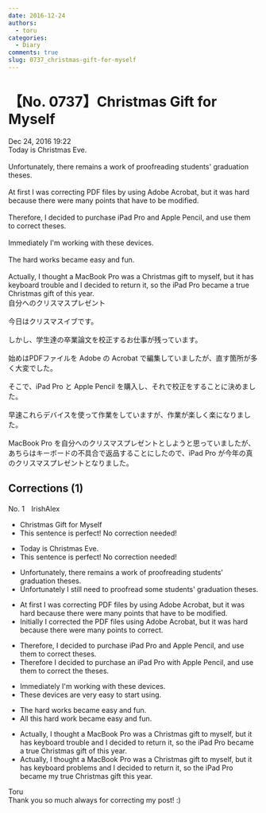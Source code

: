 ```yaml
---
date: 2016-12-24
authors:
  - toru
categories:
  - Diary
comments: true
slug: 0737_christmas-gift-for-myself
---
```


# 【No. 0737】Christmas Gift for Myself
<div class="date">Dec 24, 2016 19:22</div>
<div id="post"><div id="body_show_ori">
Today is Christmas Eve.<br/><br/>Unfortunately, there remains a work of proofreading students' graduation theses.<br/><br/>At first I was correcting PDF files by using Adobe Acrobat, but it was hard because there were many points that have to be modified.<br/><br/>Therefore, I decided to purchase iPad Pro and Apple Pencil, and use them to correct theses.<br/><br/>Immediately I'm working with these devices.<br/><br/>The hard works became easy and fun.<br/><br/>Actually, I thought a MacBook Pro was a Christmas gift to myself, but it has keyboard trouble and I decided to return it, so the iPad Pro became a true Christmas gift of this year.
</div></div>

<!-- more -->

<div id="post_ja"><div id="body_show_mo">
自分へのクリスマスプレゼント<br/><br/>今日はクリスマスイブです。<br/><br/>しかし、学生達の卒業論文を校正するお仕事が残っています。<br/><br/>始めはPDFファイルを Adobe の Acrobat で編集していましたが、直す箇所が多く大変でした。<br/><br/>そこで、iPad Pro と Apple Pencil を購入し、それで校正をすることに決めました。<br/><br/>早速これらデバイスを使って作業をしていますが、作業が楽しく楽になりました。<br/><br/>MacBook Pro を自分へのクリスマスプレゼントとしようと思っていましたが、あちらはキーボードの不具合で返品することにしたので、iPad Pro が今年の真のクリスマスプレゼントとなりました。
</div></div>

## Corrections (1)
<div id="block"><div class="first_name"> No. 1　<span class="just_name">IrishAlex</span></div><div id="block2">
<ul class="correction_field">
<li class="incorrect">Christmas Gift for Myself</li>
<li class="corrected perfect">This sentence is perfect! No correction needed!</li>
</ul>
<ul class="correction_field">
<li class="incorrect">Today is Christmas Eve.</li>
<li class="corrected perfect">This sentence is perfect! No correction needed!</li>
</ul>
<ul class="correction_field">
<li class="incorrect">Unfortunately, there remains a work of proofreading students' graduation theses.</li>
<li class="corrected correct">
Unfortunately <span class="f_blue">I still need to</span> proofread <span class="f_blue">some</span> students' graduation theses.
</li>
</ul>
<ul class="correction_field">
<li class="incorrect">At first I was correcting PDF files by using Adobe Acrobat, but it was hard because there were many points that have to be modified.</li>
<li class="corrected correct">
<span class="f_blue">Initially</span> I corrected <span class="f_blue">the</span> PDF files using Adobe Acrobat, but it was hard because there were many points to <span class="f_blue">correct</span>.
</li>
</ul>
<ul class="correction_field">
<li class="incorrect">Therefore, I decided to purchase iPad Pro and Apple Pencil, and use them to correct theses.</li>
<li class="corrected correct">
Therefore I decided to purchase <span class="f_blue">an </span>iPad Pro <span class="f_blue">with</span> Apple Pencil, and use them to correct <span class="f_blue">the</span> theses.
</li>
</ul>
<ul class="correction_field">
<li class="incorrect">Immediately I'm working with these devices.</li>
<li class="corrected correct">
These devices <span class="f_blue">are very easy to start using</span>.
</li>
</ul>
<ul class="correction_field">
<li class="incorrect">The hard works became easy and fun.</li>
<li class="corrected correct">
<span class="f_blue">All this</span> hard work became easy and fun.
</li>
</ul>
<ul class="correction_field">
<li class="incorrect">Actually, I thought a MacBook Pro was a Christmas gift to myself, but it has keyboard trouble and I decided to return it, so the iPad Pro became a true Christmas gift of this year.</li>
<li class="corrected correct">
Actually, I thought a MacBook Pro was a Christmas gift to myself, but it has keyboard <span class="f_blue">problems</span> and I decided to return it, so the iPad Pro became <span class="f_blue">my</span> true Christmas gift this year.
</li>
</ul>
</div><div class="name"><span class="just_name">Toru</span><br>
Thank you so much always for correcting my post! :)
</div>
</div>
